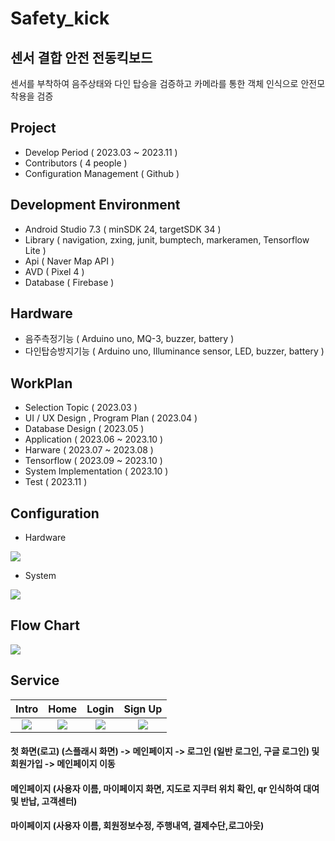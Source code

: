 # Safety_kick
## 센서 결합 안전 전동킥보드
센서를 부착하여 음주상태와 다인 탑승을 검증하고 카메라를 통한 객체 인식으로 안전모 착용을 검증

## Project
- Develop Period ( 2023.03 ~ 2023.11 )
- Contributors ( 4 people )
- Configuration Management ( Github )

## Development Environment
- Android Studio 7.3 ( minSDK 24, targetSDK 34 )
- Library ( navigation, zxing, junit, bumptech, markeramen, Tensorflow Lite )
- Api ( Naver Map API )
- AVD ( Pixel 4 )
- Database ( Firebase )

## Hardware
- 음주측정기능 ( Arduino uno, MQ-3, buzzer, battery )
- 다인탑승방지기능 ( Arduino uno, Illuminance sensor, LED, buzzer, battery )

## WorkPlan
- Selection Topic ( 2023.03 )
- UI / UX Design , Program Plan ( 2023.04 )
- Database Design ( 2023.05 )
- Application ( 2023.06 ~ 2023.10 )
- Harware ( 2023.07 ~ 2023.08 )
- Tensorflow ( 2023.09 ~ 2023.10 )
- System Implementation ( 2023.10 )
- Test ( 2023.11 )

## Configuration
- Hardware

<img src="https://github.com/Seong-A/safety_kick/assets/83965377/1db9455f-c547-4723-b055-41a0123d2761">

- System

<img src="https://github.com/Seong-A/safety_kick/assets/83965377/25cfb244-4798-4796-a950-fd4946c3194f">

## Flow Chart
<img src="https://github.com/Seong-A/safety_kick/assets/83965377/f0644727-6159-4432-b595-a8dff4cc94d3">

## Service 
|Intro|Home|Login|Sign Up|
|:---:|:---:|:---:|:---:|
|<img src="https://github.com/Seong-A/safety_kick/assets/83965377/e76cb386-8672-4c0e-a824-c3b0358c89cb">|<img src="https://github.com/Seong-A/safety_kick/assets/83965377/ba1e602f-a09b-4704-8b58-2ad17be3e56b">|<img src="https://github.com/Seong-A/safety_kick/assets/83965377/822ccf46-2856-4261-b23b-4edb015d7948">|<img src="https://github.com/Seong-A/safety_kick/assets/83965377/822ccf46-2856-4261-b23b-4edb015d7948">|


#### 첫 화면(로고) (스플래시 화면) -> 메인페이지 -> 로그인 (일반 로그인, 구글 로그인) 및 회원가입 -> 메인페이지 이동
#### 메인페이지 (사용자 이름, 마이페이지 화면, 지도로 지쿠터 위치 확인, qr 인식하여 대여 및 반납, 고객센터)
#### 마이페이지 (사용자 이름, 회원정보수정, 주행내역, 결제수단,로그아웃)

